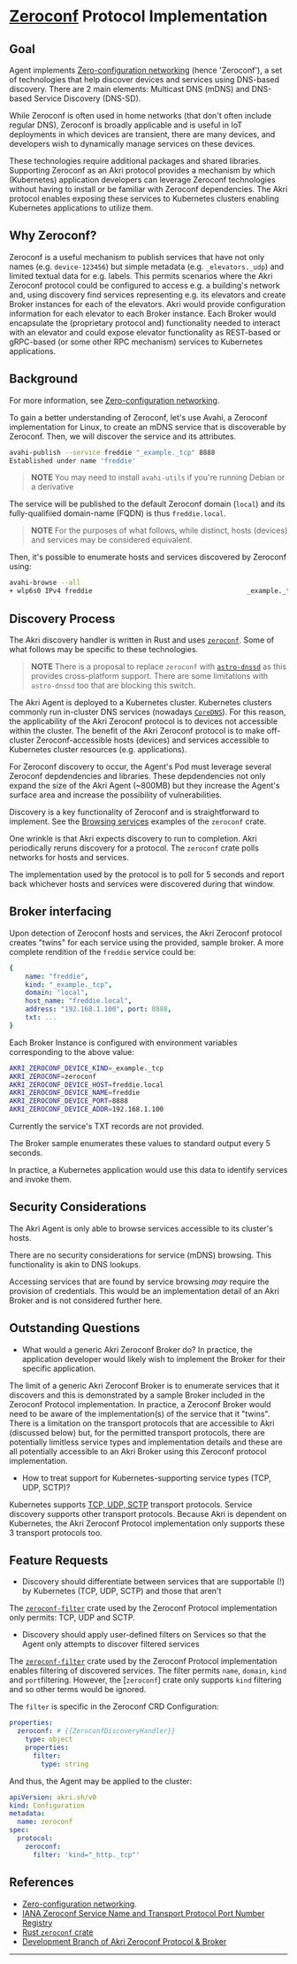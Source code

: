# [Zeroconf](https://en.wikipedia.org/wiki/Zero-configuration_networking) Protocol Implementation

## Goal

Agent implements [Zero-configuration networking](https://en.wikipedia.org/wiki/Zero-configuration_networking) (hence 'Zeroconf'), a set of technologies that help discover devices and services using DNS-based discovery. There are 2 main elements: Multicast DNS (mDNS) and DNS-based Service Discovery (DNS-SD).

While Zeroconf is often used in home networks (that don't often include regular DNS), Zeroconf is broadly applicable and is useful in IoT deployments in which devices are transient, there are many devices, and developers wish to dynamically manage services on these devices.

These technologies require additional packages and shared libraries. Supporting Zeroconf as an Akri protocol provides a mechanism by which (Kubernetes) application developers can leverage Zeroconf technologies without having to install or be familiar with Zeroconf dependencies. The Akri protocol enables exposing these services to Kubernetes clusters enabling Kubernetes applications to utilize them.

## Why Zeroconf?

Zeroconf is a useful mechanism to publish services that have not only names (e.g. `device-123456`) but simple metadata (e.g. `_elevators._udp`) and limited textual data for e.g. labels. This permits scenarios where the Akri Zeroconf protocol could be configured to access e.g. a building's network and, using discovery find services representing e.g. its elevators and create Broker instances for each of the elevators. Akri would provide configuration information for each elevator to each Broker instance. Each Broker would encapsulate the (proprietary protocol and) functionality needed to interact with an elevator and could expose elevator functionality as REST-based or gRPC-based (or some other RPC mechanism) services to Kubernetes applications.

## Background

For more information, see [Zero-configuration networking](https://en.wikipedia.org/wiki/Zero-configuration_networking).

To gain a better understanding of Zeroconf, let's use Avahi, a Zeroconf implementation for Linux, to create an mDNS service that is discoverable by Zeroconf. Then, we will discover the service and its attributes.

```bash
avahi-publish --service freddie "_example._tcp" 8888
Established under name 'freddie'
```

> **NOTE** You may need to install `avahi-utils` if you're running Debian or a derivative

The service will be published to the default Zeroconf domain (`local`) and its fully-qualifiied domain-name (FQDN) is thus `freddie.local`.

> **NOTE** For the purposes of what follows, while distinct, hosts (devices) and services may be considered equivalent.

Then, it's possible to enumerate hosts and services discovered by Zeroconf using:

```bash
avahi-browse --all
+ wlp6s0 IPv4 freddie                                       _example._tcp        local
```

## Discovery Process

The Akri discovery handler is written in Rust and uses [`zeroconf`](https://crates.io/crates/zeroconf). Some of what follows may be specific to these technologies.

> **NOTE** There is a proposal to replace `zeroconf` with [`astro-dnssd`](https://crates.io/crates/astro-dnssd) as this provides cross-platform support. There are some limitations with `astro-dnssd` too that are blocking this switch.

The Akri Agent is deployed to a Kubernetes cluster. Kubernetes clusters commonly run in-cluster DNS services (nowadays [`CoreDNS`](https://kubernetes.io/docs/tasks/administer-cluster/coredns/)). For this reason, the applicability of the Akri Zeroconf protocol is to devices not accessible within the cluster. The benefit of the Akri Zeroconf protocol is to make off-cluster Zeroconf-accessible hosts (devices) and services accessible to Kubernetes cluster resources (e.g. applications).

For Zeroconf discovery to occur, the Agent's Pod must leverage several Zeroconf depdendencies and libraries. These depdendencies not only expand the size of the Akri Agent (~800MB) but they increase the Agent's surface area and increase the possibility of vulnerabilities.

Discovery is a key functionality of Zeroconf and is straightforward to implement. See the [Browsing services](https://crates.io/crates/zeroconf#browsing-services) examples of the `zeroconf` crate.

One wrinkle is that Akri expects discovery to run to completion. Akri periodically reruns discovery for a protocol. The `zeroconf` crate polls networks for hosts and services.

The implementation used by the protocol is to poll for 5 seconds and report back whichever hosts and services were discovered during that window.

## Broker interfacing

Upon detection of Zeroconf hosts and services, the Akri Zeroconf protocol creates "twins" for each service using the provided, sample broker. A more complete rendition of the `freddie` service could be:

```YAML
{
    name: "freddie",
    kind: "_example._tcp",
    domain: "local",
    host_name: "freddie.local",
    address: "192.168.1.100", port: 8888,
    txt: ...
}
```

Each Broker Instance is configured with environment variables corresponding to the above value:

```bash
AKRI_ZEROCONF_DEVICE_KIND=_example._tcp
AKRI_ZEROCONF=zeroconf
AKRI_ZEROCONF_DEVICE_HOST=freddie.local
AKRI_ZEROCONF_DEVICE_NAME=freddie
AKRI_ZEROCONF_DEVICE_PORT=8888
AKRI_ZEROCONF_DEVICE_ADDR=192.168.1.100
```

Currently the service's TXT records are not provided.

The Broker sample enumerates these values to standard output every 5 seconds.

In practice, a Kubernetes application would use this data to identify services and invoke them.

## Security Considerations

The Akri Agent is only able to browse services accessible to its cluster's hosts.

There are no security considerations for service (mDNS) browsing. This functionality is akin to DNS lookups.

Accessing services that are found by service browsing *may* require the provision of credentials. This would be an implementation detail of an Akri Broker and is not considered further here.

## Outstanding Questions

+ What would a generic Akri Zeroconf Broker do? In practice, the application developer would likely wish to implement the Broker for their specific application.

The limit of a generic Akri Zeroconf Broker is to enumerate services that it discovers and this is demonstrated by a sample Broker included in the Zeroconf Protocol implementation. In practice, a Zeroconf Broker would need to be aware of the implementation(s) of the service that it "twins". There is a limitation on the transport protocols that are accessible to Akri (discussed below) but, for the permitted transport protocols, there are potentially limitless service types and implementation details and these are all potentially accessible to an Akri Broker using this Zeroconf protocol implementation.

+ How to treat support for Kubernetes-supporting service types (TCP, UDP, SCTP)?

Kubernetes supports [TCP, UDP, SCTP](https://kubernetes.io/docs/concepts/services-networking/service/#protocol-support) transport protocols. Service discovery supports other transport protocols. Because Akri is dependent on Kubernetes, the Akri Zeroconf Protocol implementation only supports these 3 transport protocols too.

## Feature Requests

+ Discovery should differentiate between services that are supportable (!) by Kubernetes (TCP, UDP, SCTP) and those that aren't

The [`zeroconf-filter`](https://github.com/DazWilkin/akri-pest) crate used by the Zeroconf Protocol implementation only permits: TCP, UDP and SCTP.

+ Discovery should apply user-defined filters on Services so that the Agent only attempts to discover filtered services

The [`zeroconf-filter`](https://github.com/DazWilkin/akri-pest) crate used by the Zeroconf Protocol implementation enables filtering of discovered services. The filter permits `name`, `domain`, `kind` and `port`filtering. However, the [`zeroconf`] crate only supports `kind` filtering and so other terms would be ignored.

The `filter` is specific in the Zeroconf CRD Configuration:

```YAML
properties:
  zeroconf: # {{ZeroconfDiscoveryHandler}}
    type: object
    properties:
      filter: 
        type: string
```

And thus, the Agent may be applied to the cluster:

```YAML
apiVersion: akri.sh/v0
kind: Configuration
metadata:
  name: zeroconf
spec:
  protocol:
    zeroconf:
      filter: 'kind="_http._tcp"'
```

## References

+ [Zero-configuration networking](https://en.wikipedia.org/wiki/Zero-configuration_networking).
+ [IANA Zeroconf Service Name and Transport Protocol Port Number Registry](https://www.iana.org/assignments/service-names-port-numbers/service-names-port-numbers.xhtml?skey=9&page=132)
+ [Rust `zeroconf` crate](https://crates.io/crates/zeroconf)
+ [Development Branch of Akri Zeroconf Protocol & Broker](https://github.com/DazWilkin/akri/tree/protocol-zeroconf)
---
